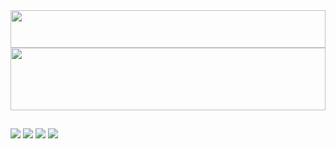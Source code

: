 
<img src="https://readme-typing-svg.demolab.com?font=Poppins&weight=500&size=41&duration=2700&pause=700&color=0CA4A5&center=true&vCenter=true&random=false&width=435&lines=Link+Library" width="100%" height="60">
 <img src="https://raw.githubusercontent.com/matfantinel/matfantinel/master/waves.svg" width="100%" height="100">

##

 ![](https://komarev.com/ghpvc/?username=crxzygit&style=for-the-badge&color=0CA4A5&base=162&logo=) 
![](https://img.shields.io/badge/LINKS-y?style=for-the-badge&logo=inertia&logoColor=0CA4A5&label=DIRECT&labelColor=&color=0CA4A5)
![](https://img.shields.io/badge/PURPOSE%20ONLY-y?style=for-the-badge&logo=bookstack&logoColor=0CA4A5&label=EDUCATIONAL&color=0CA4A5)
![](https://img.shields.io/badge/Remember_to_give_a_Star_if_you_found_this_helpful.-0CA4A5?style=for-the-badge&logo=ApacheSpark&logoColor=white) 
